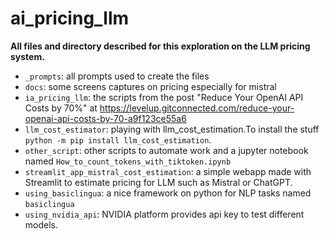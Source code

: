 # ai_pricing_llm

**All files and directory described for this exploration on the LLM pricing system.**

- `_prompts`: all prompts used to create the files
- `docs`: some screens captures on pricing especially for mistral
- `ia_pricing_llm`: the scripts from the post "Reduce Your OpenAI API Costs by 70%" at https://levelup.gitconnected.com/reduce-your-openai-api-costs-by-70-a9f123ce55a6
- `llm_cost_estimator`: playing with llm_cost_estimation.To install the stuff `python -m pip install llm_cost_estimation`.
- `other_script`: other scripts to automate work and a jupyter notebook named `How_to_count_tokens_with_tiktoken.ipynb`
- `streamlit_app_mistral_cost_estimation`: a simple webapp made with Streamlit to estimate pricing for LLM such as Mistral or ChatGPT.
- `using_basiclingua`: a nice framework on python for NLP tasks named `basiclingua`
- `using_nvidia_api`: NVIDIA platform provides api key to test different models.











